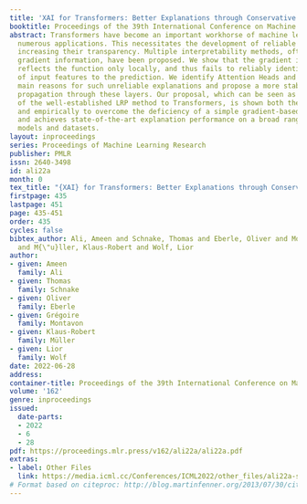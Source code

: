 ```yaml
---
title: 'XAI for Transformers: Better Explanations through Conservative Propagation'
booktitle: Proceedings of the 39th International Conference on Machine Learning
abstract: Transformers have become an important workhorse of machine learning, with
  numerous applications. This necessitates the development of reliable methods for
  increasing their transparency. Multiple interpretability methods, often based on
  gradient information, have been proposed. We show that the gradient in a Transformer
  reflects the function only locally, and thus fails to reliably identify the contribution
  of input features to the prediction. We identify Attention Heads and LayerNorm as
  main reasons for such unreliable explanations and propose a more stable way for
  propagation through these layers. Our proposal, which can be seen as a proper extension
  of the well-established LRP method to Transformers, is shown both theoretically
  and empirically to overcome the deficiency of a simple gradient-based approach,
  and achieves state-of-the-art explanation performance on a broad range of Transformer
  models and datasets.
layout: inproceedings
series: Proceedings of Machine Learning Research
publisher: PMLR
issn: 2640-3498
id: ali22a
month: 0
tex_title: "{XAI} for Transformers: Better Explanations through Conservative Propagation"
firstpage: 435
lastpage: 451
page: 435-451
order: 435
cycles: false
bibtex_author: Ali, Ameen and Schnake, Thomas and Eberle, Oliver and Montavon, Gr{\'e}goire
  and M{\"u}ller, Klaus-Robert and Wolf, Lior
author:
- given: Ameen
  family: Ali
- given: Thomas
  family: Schnake
- given: Oliver
  family: Eberle
- given: Grégoire
  family: Montavon
- given: Klaus-Robert
  family: Müller
- given: Lior
  family: Wolf
date: 2022-06-28
address:
container-title: Proceedings of the 39th International Conference on Machine Learning
volume: '162'
genre: inproceedings
issued:
  date-parts:
  - 2022
  - 6
  - 28
pdf: https://proceedings.mlr.press/v162/ali22a/ali22a.pdf
extras:
- label: Other Files
  link: https://media.icml.cc/Conferences/ICML2022/other_files/ali22a-supp.zip
# Format based on citeproc: http://blog.martinfenner.org/2013/07/30/citeproc-yaml-for-bibliographies/
---
```

